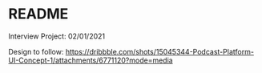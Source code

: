 # README

Interview Project: 02/01/2021

Design to follow: https://dribbble.com/shots/15045344-Podcast-Platform-UI-Concept-1/attachments/6771120?mode=media
